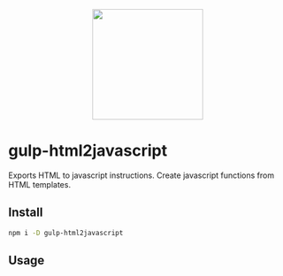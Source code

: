 <div align="center">
  <a href="https://html2js.esstudio.site">
    <img width="200" height="200" vspace="" hspace="25"
      src="https://html2js.esstudio.site/android-chrome-256x256.png">
  </a>
</div>

# gulp-html2javascript

Exports HTML to javascript instructions. Create javascript functions from HTML templates.


## Install

```bash
npm i -D gulp-html2javascript
```

## Usage
